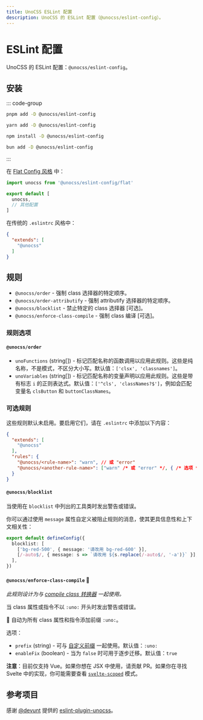 ```yaml
---
title: UnoCSS ESLint 配置
description: UnoCSS 的 ESLint 配置（@unocss/eslint-config）。
---
```


# ESLint 配置

UnoCSS 的 ESLint 配置：`@unocss/eslint-config`。

## 安装

::: code-group

```bash [pnpm]
pnpm add -D @unocss/eslint-config
```

```bash [yarn]
yarn add -D @unocss/eslint-config
```

```bash [npm]
npm install -D @unocss/eslint-config
```

```bash [bun]
bun add -D @unocss/eslint-config
```

:::

在 [Flat Config 风格](https://eslint.org/docs/latest/use/configure/configuration-files-new) 中：

```js [eslint.config.js]
import unocss from '@unocss/eslint-config/flat'

export default [
  unocss,
  // 其他配置
]
```

在传统的 `.eslintrc` 风格中：

```json [.eslintrc]
{
  "extends": [
    "@unocss"
  ]
}
```

## 规则

- `@unocss/order` - 强制 class 选择器的特定顺序。
- `@unocss/order-attributify` - 强制 attributify 选择器的特定顺序。
- `@unocss/blocklist` - 禁止特定的 class 选择器 [可选]。
- `@unocss/enforce-class-compile` - 强制 class 编译 [可选]。

### 规则选项

#### `@unocss/order`

- `unoFunctions` (string[]) - 标记匹配名称的函数调用以应用此规则。这些是纯名称，不是模式，不区分大小写。默认值：`['clsx', 'classnames']`。
- `unoVariables` (string[]) - 标记匹配名称的变量声明以应用此规则。这些是带有标志 `i` 的正则表达式。默认值：`['^cls', 'classNames?$']`，例如会匹配变量名 `clsButton` 和 `buttonClassNames`。

### 可选规则

这些规则默认未启用。要启用它们，请在 `.eslintrc` 中添加以下内容：

```json [.eslintrc]
{
  "extends": [
    "@unocss"
  ],
  "rules": {
    "@unocss/<rule-name>": "warn", // 或 "error"
    "@unocss/<another-rule-name>": ["warn" /* 或 "error" */, { /* 选项 */ }]
  }
}
```

#### `@unocss/blocklist`

当使用在 `blocklist` 中列出的工具类时发出警告或错误。

你可以通过使用 `message` 属性自定义被阻止规则的消息，使其更具信息性和上下文相关性：

```ts [unocss.config.ts]
export default defineConfig({
  blocklist: [
    ['bg-red-500', { message: '请改用 bg-red-600' }],
    [/-auto$/, { message: s => `请改用 ${s.replace(/-auto$/, '-a')}` }], // -> "my-auto" 在 blocklist 中：请改用 "my-a"
  ],
})
```

#### `@unocss/enforce-class-compile` :wrench:

_此规则设计为与 [compile class 转换器](https://unocss.dev/transformers/compile-class) 一起使用。_

当 class 属性或指令不以 `:uno:` 开头时发出警告或错误。

:wrench: 自动为所有 class 属性和指令添加前缀 `:uno:`。

选项：

- `prefix` (string) - 可与 [自定义前缀](https://github.com/unocss/unocss/blob/main/packages-presets/transformer-compile-class/src/index.ts#L34) 一起使用。默认值：`:uno:`
- `enableFix` (boolean) - 当为 `false` 时可用于逐步迁移。默认值：`true`

**注意**：目前仅支持 Vue。如果你想在 JSX 中使用，请贡献 PR。如果你在寻找 Svelte 中的实现，你可能需要查看 [`svelte-scoped`](https://unocss.dev/integrations/svelte-scoped) 模式。

## 参考项目

感谢 [@devunt](https://github.com/devunt) 提供的 [eslint-plugin-unocss](https://github.com/devunt/eslint-plugin-unocss)。